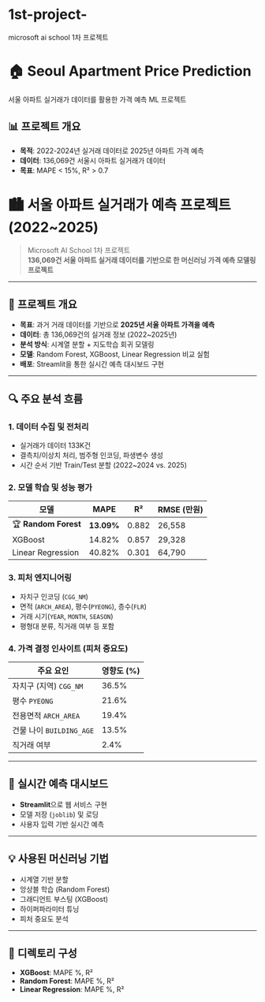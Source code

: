 # 1st-project-
microsoft ai school 1차 프로젝트

# 🏠 Seoul Apartment Price Prediction

서울 아파트 실거래가 데이터를 활용한 가격 예측 ML 프로젝트



## 📊 프로젝트 개요
- **목적**: 2022-2024년 실거래 데이터로 2025년 아파트 가격 예측
- **데이터**: 136,069건 서울시 아파트 실거래가 데이터
- **목표**: MAPE < 15%, R² > 0.7



# 🏙️ 서울 아파트 실거래가 예측 프로젝트 (2022~2025)

> Microsoft AI School 1차 프로젝트  
> **136,069건 서울 아파트 실거래 데이터를 기반으로 한 머신러닝 가격 예측 모델링 프로젝트**

---

## 📌 프로젝트 개요

- **목표**: 과거 거래 데이터를 기반으로 **2025년 서울 아파트 가격을 예측**
- **데이터**: 총 136,069건의 실거래 정보 (2022~2025년)
- **분석 방식**: 시계열 분할 + 지도학습 회귀 모델링
- **모델**: Random Forest, XGBoost, Linear Regression 비교 실험
- **배포**: Streamlit을 통한 실시간 예측 대시보드 구현

---

## 🔍 주요 분석 흐름

### 1. 데이터 수집 및 전처리
- 실거래가 데이터 133K건
- 결측치/이상치 처리, 범주형 인코딩, 파생변수 생성
- 시간 순서 기반 Train/Test 분할 (2022~2024 vs. 2025)

### 2. 모델 학습 및 성능 평가
| 모델              | MAPE     | R²     | RMSE (만원) |
|------------------|----------|--------|-------------|
| 🏆 **Random Forest** | **13.09%** | 0.882  | 26,558      |
| XGBoost          | 14.82%   | 0.857  | 29,328      |
| Linear Regression | 40.82%   | 0.301  | 64,790      |

### 3. 피처 엔지니어링
- 자치구 인코딩 (`CGG_NM`)
- 면적 (`ARCH_AREA`), 평수(`PYEONG`), 층수(`FLR`)
- 거래 시기(`YEAR`, `MONTH`, `SEASON`)
- 평형대 분류, 직거래 여부 등 포함

### 4. 가격 결정 인사이트 (피처 중요도)
| 주요 요인 | 영향도 (%) |
|-----------|------------|
| 자치구 (지역) `CGG_NM` | 36.5% |
| 평수 `PYEONG` | 21.6% |
| 전용면적 `ARCH_AREA` | 19.4% |
| 건물 나이 `BUILDING_AGE` | 13.5% |
| 직거래 여부 | 2.4% |

---

## 🚀 실시간 예측 대시보드
- **Streamlit**으로 웹 서비스 구현
- 모델 저장 (`joblib`) 및 로딩
- 사용자 입력 기반 실시간 예측

---

## 💡 사용된 머신러닝 기법
- 시계열 기반 분할
- 앙상블 학습 (Random Forest)
- 그래디언트 부스팅 (XGBoost)
- 하이퍼파라미터 튜닝
- 피처 중요도 분석

---

## 📁 디렉토리 구성


- **XGBoost**: MAPE %, R² 
- **Random Forest**: MAPE %, R²
- **Linear Regression**: MAPE %, R²

